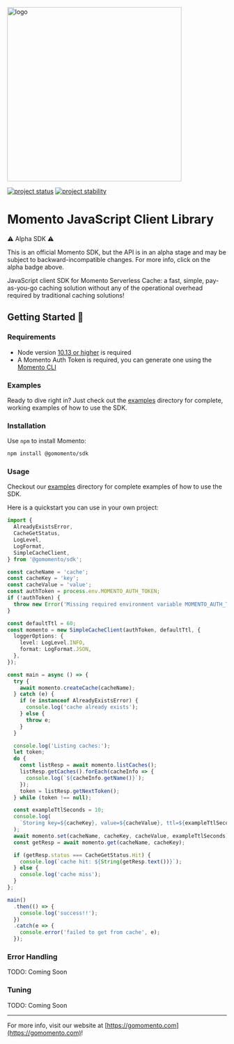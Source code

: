 <head>
  <meta name="Momento JavaScript Client Library Documentation" content="JavaScript client software development kit for Momento Serverless Cache">
</head>
<img src="https://docs.momentohq.com/img/logo.svg" alt="logo" width="400"/>

[![project status](https://momentohq.github.io/standards-and-practices/badges/project-status-official.svg)](https://github.com/momentohq/standards-and-practices/blob/main/docs/momento-on-github.md)
[![project stability](https://momentohq.github.io/standards-and-practices/badges/project-stability-alpha.svg)](https://github.com/momentohq/standards-and-practices/blob/main/docs/momento-on-github.md) 

# Momento JavaScript Client Library


:warning: Alpha SDK :warning:

This is an official Momento SDK, but the API is in an alpha stage and may be subject to backward-incompatible
changes.  For more info, click on the alpha badge above.


JavaScript client SDK for Momento Serverless Cache: a fast, simple, pay-as-you-go caching solution without
any of the operational overhead required by traditional caching solutions!



## Getting Started :running:

### Requirements

- Node version [10.13 or higher](https://nodejs.org/en/download/) is required
- A Momento Auth Token is required, you can generate one using the [Momento CLI](https://github.com/momentohq/momento-cli)

### Examples

Ready to dive right in? Just check out the [examples](./examples/README.md) directory for complete, working examples of
how to use the SDK.

### Installation

Use `npm` to install Momento:

```bash
npm install @gomomento/sdk
```

### Usage

Checkout our [examples](./examples/README.md) directory for complete examples of how to use the SDK.

Here is a quickstart you can use in your own project:

```typescript
import {
  AlreadyExistsError,
  CacheGetStatus,
  LogLevel,
  LogFormat,
  SimpleCacheClient,
} from '@gomomento/sdk';

const cacheName = 'cache';
const cacheKey = 'key';
const cacheValue = 'value';
const authToken = process.env.MOMENTO_AUTH_TOKEN;
if (!authToken) {
  throw new Error('Missing required environment variable MOMENTO_AUTH_TOKEN');
}

const defaultTtl = 60;
const momento = new SimpleCacheClient(authToken, defaultTtl, {
  loggerOptions: {
    level: LogLevel.INFO,
    format: LogFormat.JSON,
  },
});

const main = async () => {
  try {
    await momento.createCache(cacheName);
  } catch (e) {
    if (e instanceof AlreadyExistsError) {
      console.log('cache already exists');
    } else {
      throw e;
    }
  }

  console.log('Listing caches:');
  let token;
  do {
    const listResp = await momento.listCaches();
    listResp.getCaches().forEach(cacheInfo => {
      console.log(`${cacheInfo.getName()}`);
    });
    token = listResp.getNextToken();
  } while (token !== null);

  const exampleTtlSeconds = 10;
  console.log(
    `Storing key=${cacheKey}, value=${cacheValue}, ttl=${exampleTtlSeconds}`
  );
  await momento.set(cacheName, cacheKey, cacheValue, exampleTtlSeconds);
  const getResp = await momento.get(cacheName, cacheKey);

  if (getResp.status === CacheGetStatus.Hit) {
    console.log(`cache hit: ${String(getResp.text())}`);
  } else {
    console.log('cache miss');
  }
};

main()
  .then(() => {
    console.log('success!!');
  })
  .catch(e => {
    console.error('failed to get from cache', e);
  });

```

### Error Handling

TODO: Coming Soon

### Tuning

TODO: Coming Soon

----------------------------------------------------------------------------------------
For more info, visit our website at [https://gomomento.com](https://gomomento.com)!
